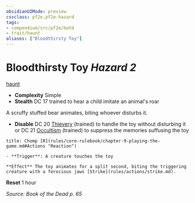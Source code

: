 ```yaml
---
obsidianUIMode: preview
cssclass: pf2e,pf2e-hazard
tags:
- compendium/src/pf2e/botd
- trait/haunt
aliases: ["Bloodthirsty Toy"]
---
```

# Bloodthirsty Toy *Hazard 2*  
[haunt](rules/traits/haunt.md)  

- **Complexity** Simple
- **Stealth** DC 17 trained to hear a child imitate an animal's roar  

A scruffy stuffed bear animates, biting whoever disturbs it.

- **Disable** DC 20 [Thievery](compendium/skills.md#Thievery) (trained) to handle the toy without disturbing it or DC 21 [Occultism](compendium/skills.md#Occultism) (trained) to suppress the memories suffusing the toy  
     
```ad-embed-ability
title: Chomp [R](rules/core-rulebook/chapter-9-playing-the-game.md#Actions "Reaction")

- **Trigger**: A creature touches the toy

**Effect** The toy animates for a split second, biting the triggering creature with a ferocious jaws [Strike](rules/actions/strike.md).
```

**Reset** 1 hour  

*Source: Book of the Dead p. 65*